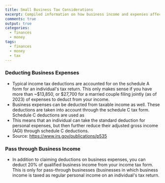 ```yaml
---
title: Small Business Tax Considerations
excerpt: Compiled information on how business income and expenses affect personal tax filing
comments: true
output: true
categories:
  - finances
  - money
tags:
  - finances
  - money
  - tax
---
```

### Deducting Business Expenses
- Typical income tax deductions are accounted for on the schedule A form for an individual's tax return. This only makes sense if you have more than ~$13,850, or $27,700 for a married couple filing jointly (as of 2023) of expenses to deduct from your income. 
- Business expenses can be deducted from taxable income as well. These deductions are taken into account through the schedule C tax form. Schedule C deductions are used as 
- This means that an individual can take the standard deduction for personal expenses, but then further reduce their adjusted gross income (AGI) through schedule C deductions. 
- Source: https://www.irs.gov/publications/p535 
### Pass through Business Income
- In addition to claiming deductions on business expenses, you can deduct 20% of qualified business income from your income tax form. This is only for pass-through businesses (businesses in which business income is taxed as regular personal income on an individual's tax return. 